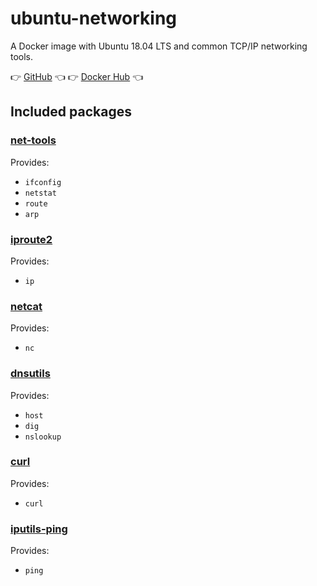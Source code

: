 # ubuntu-networking

A Docker image with Ubuntu 18.04 LTS and common TCP/IP networking tools.

👉 [GitHub](https://github.com/weibeld/docker-ubuntu-networking) 👈  👉 [Docker Hub](https://hub.docker.com/r/weibeld/ubuntu-networking) 👈 

## Included packages

### [net-tools](https://wiki.linuxfoundation.org/networking/net-tools)

Provides:

- `ifconfig`
- `netstat`
- `route`
- `arp`

### [iproute2](https://wiki.linuxfoundation.org/networking/iproute2)

Provides:
- `ip`

### [netcat](https://packages.ubuntu.com/bionic/netcat)

Provides:

- `nc`

### [dnsutils](https://packages.ubuntu.com/bionic/dnsutils)

Provides:

- `host`
- `dig`
- `nslookup`

### [curl](https://packages.ubuntu.com/bionic/curl)

Provides:

- `curl`

### [iputils-ping](https://packages.ubuntu.com/bionic/iputils-ping)

Provides:

- `ping`

